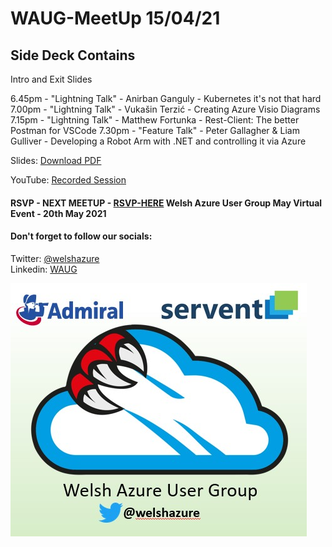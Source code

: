# WAUG-MeetUp 15/04/21

## Side Deck Contains

Intro and Exit Slides

6.45pm - "Lightning Talk" - Anirban Ganguly - Kubernetes it's not that hard
7.00pm - "Lightning Talk" - Vukašin Terzić - Creating Azure Visio Diagrams
7.15pm - "Lightning Talk" - Matthew Fortunka - Rest-Client: The better Postman for VSCode
7.30pm - "Feature Talk" - Peter Gallagher & Liam Gulliver - Developing a Robot Arm with .NET and controlling it via Azure


Slides: [Download PDF](https://github.com/jonnychipz/WAUG-MeetUp/blob/master/2021-Apr-15/WAUG%20-%20Meetup%20Slides%2015-04-21.pdf)</br>

YouTube: [Recorded Session](https://youtu.be/wqXWvtGRzjU)</br>


#### RSVP - NEXT MEETUP - [RSVP-HERE](https://www.meetup.com/MSFT-Stack/events/276168817/) Welsh Azure User Group May Virtual Event - 20th May 2021

#### Don't forget to follow our socials: </br>

Twitter: [@welshazure](http://www.twitter.com/welshazure) </br>
Linkedin: [WAUG](https://www.linkedin.com/groups/13866357/)


![Logo](../logo.PNG)

